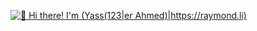 
[<img src="https://raw.githubusercontent.com/YasserAhmedMoh/YasserAhmedMoh/master/intro.gif" alt="👋 Hi there! I'm (Yass(123|er Ahmed)|https://raymond.li)" title="👋 Hi there! I'm (Yass(123|er Ahmed)|www.linkedin.com/in/yasser-ahmed-abozaid)"/>](www.linkedin.com/in/yasser-ahmed-abozaid)

<!--
**YasserAhmedMoh/YasserAhmedMoh** is a ✨ _special_ ✨ repository because its `README.md` (this file) appears on your GitHub profile.

Here are some ideas to get you started:

- 🔭 I’m currently working on ...
- 🌱 I’m currently learning ...
- 👯 I’m looking to collaborate on ...
- 🤔 I’m looking for help with ...
- 💬 Ask me about ...
- 📫 How to reach me: ...
- 😄 Pronouns: ...
- ⚡ Fun fact: ...
-->
